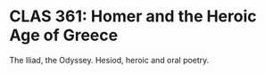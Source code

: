 # CLAS 361: Homer and the Heroic Age of Greece

The Iliad, the Odyssey. Hesiod, heroic and oral poetry.